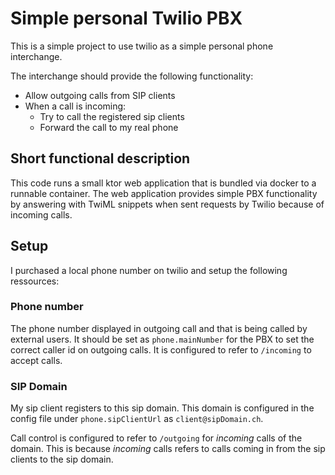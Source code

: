 # Simple personal Twilio PBX

This is a simple project to use twilio
as a simple personal phone interchange.

The interchange should provide the following functionality:
- Allow outgoing calls from SIP clients
- When a call is incoming:
    - Try to call the registered sip clients
    - Forward the call to my real phone
  
## Short functional description 
This code runs a small ktor web application that is bundled
via docker to a runnable container. The web application provides
simple PBX functionality by answering with TwiML snippets when sent
requests by Twilio because of incoming calls.

## Setup
I purchased a local phone number on twilio and setup the following ressources:

### Phone number
The phone number displayed in outgoing call and that is being called by 
external users. It should be set as ``phone.mainNumber`` for the  PBX 
to set the correct caller id on outgoing calls. 
It is configured to refer to ``/incoming`` to accept calls. 

### SIP Domain
My sip client registers to this sip domain. This domain is configured in the
config file under ``phone.sipClientUrl`` as ``client@sipDomain.ch``.

Call control is configured to refer to ``/outgoing`` for *incoming* calls of the domain.
This is because *incoming* calls refers to calls coming in from the sip clients
to the sip domain.





